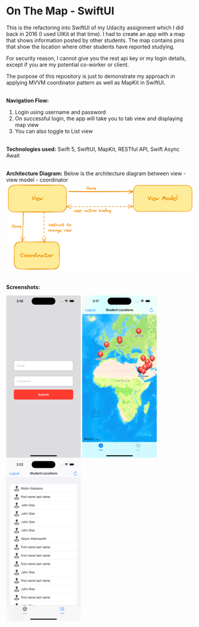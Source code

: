 # On The Map - SwiftUI #

This is the refactoring into SwiftUI of my Udacity assignment which I did back in 2016 (I used UIKit at that time). I had to create an app with a map that shows information posted by other students. The map contains pins that show the location where other students have reported studying. 

For security reason, I cannot give you the rest api key or my login details, except if you are my potential co-worker or client. 

The purpose of this repository is just to demonstrate my approach in applying MVVM coordinator pattern as well as MapKit in SwiftUI.
<br><br>

**Navigation Flow:** 
1. Login using username and password
2. On successful login, the app will take you to tab view and displaying map view
3. You can also toggle to List view
<br><br>

**Technologies used:** Swift 5, SwiftUI, MapKit, RESTful API, Swift Async Await
<br><br>

**Architecture Diagram:**
Below is the architecture diagram between view - view model - coordinator
<img src="Images/ArchitectureDiagram.png" alt="ArchitectureDiagram" width="600">
<br><br>

**Screenshots:**

<img src="Images/loginView.png" alt="LoginView" width="200"> <img src="Images/mapView.png" alt="MapView" width="200"> <img src="Images/listView.png" alt="ListView" width="200">


